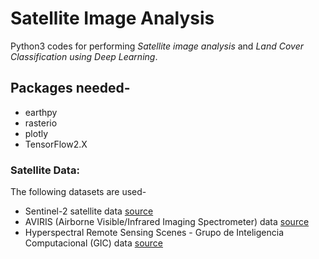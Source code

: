 # Satellite Image Analysis

Python3 codes for performing _Satellite image analysis_ and _Land Cover Classification using Deep Learning_.


## Packages needed-

- earthpy
- rasterio
- plotly
- TensorFlow2.X


### Satellite Data:

The following datasets are used-

- Sentinel-2 satellite data [source](https://scihub.copernicus.eu/dhus/#/home)
- AVIRIS (Airborne Visible/Infrared Imaging Spectrometer) data [source](https://aviris.jpl.nasa.gov/)
-  Hyperspectral Remote Sensing Scenes - Grupo de Inteligencia Computacional (GIC) data [source](http://www.ehu.eus/ccwintco/index.php/Hyperspectral_Remote_Sensing_Scenes)
